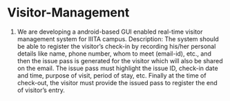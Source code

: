 # Visitor-Management

1.	We are developing a android-based GUI enabled real-time visitor management system for IIITA campus.
Description: The system should be able to register the visitor’s check-in by recording his/her personal details like name, phone number, whom to meet (email-id), etc., and then the issue pass is generated for the visitor which will also be shared on the email. The issue pass must highlight the issue ID, check-in date and time, purpose of visit, period of stay, etc. Finally at the time of check-out, the visitor must provide the issued pass to register the end of visitor’s entry.
